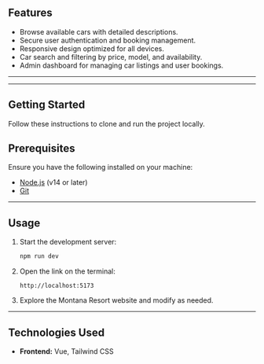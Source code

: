 ## Features
- Browse available cars with detailed descriptions.
- Secure user authentication and booking management.
- Responsive design optimized for all devices.
- Car search and filtering by price, model, and availability.
- Admin dashboard for managing car listings and user bookings.

---
---

## Getting Started

Follow these instructions to clone and run the project locally.

## Prerequisites

Ensure you have the following installed on your machine:
- [Node.js](https://nodejs.org/) (v14 or later)
- [Git](https://git-scm.com/)

---

## Usage

1. Start the development server:
   ```bash
   npm run dev
   ```

2. Open the link on the terminal:
   ```
   http://localhost:5173
   ```

3. Explore the Montana Resort website and modify as needed.

---

## Technologies Used

- **Frontend:** Vue, Tailwind CSS

